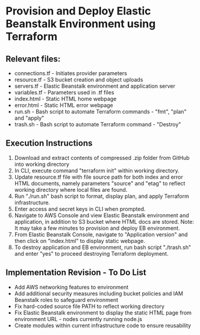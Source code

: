 <strong><h1>Provision and Deploy Elastic Beanstalk Environment using Terraform</strong></h1>

<h2>Relevant files:</h2>
<ul>
  <li>connections.tf - Initiates provider parameters</li>
  <li>resource.tf - S3 bucket creation and object uploads</li>
  <li>servers.tf - Elastic Beanstalk environment and application server</li>
  <li>variables.tf - Parameters used in .tf files</li>
  <li>index.html - Static HTML home webpage</li>
  <li>error.html - Static HTML error webpage</li>
  <li>run.sh - Bash script to automate Terraform commands - "fmt", "plan" and "apply"</li>
  <li>trash.sh - Bash script to automate Terraform command - "Destroy"</li>
</ul>

<h2>Execution Instructions</h2>
<ol>
  <li>Download and extract contents of compressed .zip folder from GitHub into working directory</li>
  <li>In CLI, execute command "terraform init" within working directory.</li>
  <li>Update resource.tf file with file source path for both index and error HTML documents, namely parameters "source" and "etag" to reflect working directory where local files are found.</li>
  <li>Run "./run.sh" bash script to format, display plan, and apply Terraform infrastructure.
  <li>Enter access and secret keys in CLI when prompted.</li>
  <li>Navigate to AWS Console and view Elastic Beanstalk environment and application, in addition to S3 bucket where HTML docs are stored. Note: It may take a few minutes to provision and deploy EB environment.</li>
  <li>From Elastic Beanstalk Console, navigate to "Application version" and then click on "index.html" to display static webpage.</li>
  <li>To destroy application and EB environment, run bash script "./trash.sh" and enter "yes" to proceed destroying Terraform deployment.</li>
</ol>

<h2>Implementation Revision - To Do List</h2>
<ul>
  <li>Add AWS networking features to environment</li>
  <li>Add additional security measures including bucket policies and IAM Beanstalk roles to safeguard environment</li>
  <li>Fix hard-coded source file PATH to reflect working directory</li>
  <li>Fix Elastic Beanstalk environment to display the static HTML page from environment URL - nodes currently running node.js</li>
  <li>Create modules within current infrastructure code to ensure reusability</li>
</ul>
